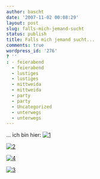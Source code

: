 ```yaml
---
author: bascht
date: '2007-11-02 00:08:29'
layout: post
slug: falls-mich-jemand-sucht
status: publish
title: Falls mich jemand sucht...
comments: true
wordpress_id: '276'
? ''
: - feierabend
  - feierabend
  - lustiges
  - lustiges
  - mittweida
  - mittweida
  - party
  - party
  - Uncategorized
  - unterwegs
  - unterwegs
---
```


... ich bin hier:
[](http://www.bascht.com/fotos/photo/1817051798/1.html)
[![1](http://farm3.static.flickr.com/2081/1817051798_79a454f779.jpg)](http://www.bascht.com/fotos/photo/1817051798/1.html)

[![2](http://farm3.static.flickr.com/2319/1817053284_84ef0911c7.jpg)](http://www.bascht.com/fotos/photo/1817053284/2.html)

[![4](http://farm3.static.flickr.com/2075/1817075320_edb1f7ff20.jpg)](http://www.bascht.com/fotos/photo/1817075320/4.html)

[![3](http://farm3.static.flickr.com/2363/1817079812_fc2cb30278.jpg)](http://www.bascht.com/fotos/photo/1817079812/3.html)



